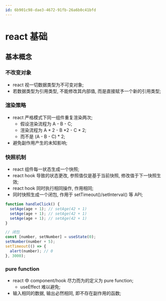 ```yaml
---
id: 6b901c98-dae3-4672-91fb-26a6b0c41bfd
---
```


# react 基础

## 基本概念

### 不改变对象

- react 视一切数据类型为不可变对象;
- 若数据类型为引用类型, 不能修改其内部值, 而是直接赋予一个新的引用类型;

### 渲染策略

- react 严格模式下同一组件重复渲染两次;
  - 假设渲染流程为 A - B - C;
  - 渲染流程为 A \* 2 - B \*2 - C \* 2;
  - 而不是 (A - B - C) \* 2;
- 避免副作用产生的未知影响;

### 快照机制

- react 组件每一状态生成一个快照;
- react hook 导致的状态更改, 参照值仅是基于当前快照, 修改值于下一快照生效;
- react hook 同时执行相同操作, 作用相同;
- 同时快照生成一个闭包, 作用于 setTimeout()/setInterval() 等 API;

```typescript
function handleClick() {
  setAge(age + 1); // setAge(42 + 1)
  setAge(age + 1); // setAge(42 + 1)
  setAge(age + 1); // setAge(42 + 1)
}

// 闭包
const [number, setNumber] = useState(0);
setNumber(number + 5);
setTimeout(() => {
  alert(number); // 0
}, 3000);
```

### pure function

- react 中 component/hook 尽力而为的定义为 pure function;
  - useEffect 难以避免;
- 输入相同的数据, 输出必然相同, 即不存在副作用的函数;
